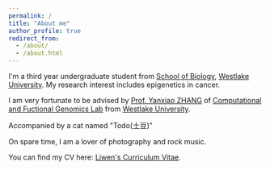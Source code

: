 ```yaml
---
permalink: /
title: "About me"
author_profile: true
redirect_from: 
  - /about/
  - /about.html
---
```


I'm a third year undergraduate student from [School of Biology](https://sls.westlake.edu.cn/About/Overview/), [Westlake University](https://westlake.edu.cn/). My research interest includes epigenetics in cancer.

I am very fortunate to be advised by [Prof. Yanxiao ZHANG](https://www.westlake.edu.cn/faculty/yanxiao-zhang.html) of [Computational and Fuctional Genomics Lab](https://zhangyxlab.github.io/) from [Westlake University](https://westlake.edu.cn/).

Accompanied by a cat named "Todo(土豆)"

On spare time, I am a lover of photography and rock music.

You can find my CV here: [Liwen's Curriculum Vitae](../files/Liwen_Zhang_CV.pdf).


